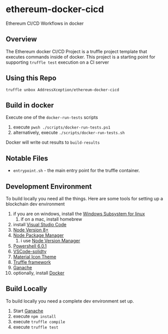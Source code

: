 # ethereum-docker-cicd

Ethereum CI/CD Workflows in docker

## Overview

The Ethereum docker CI/CD Project is a truffle project template that executes commands inside of docker.  This project is a starting point for supporting `truffle test` execution on a CI server

## Using this Repo

`truffle unbox AddressXception/ethereum-docker-cicd`

## Build in docker

Execute one of the `docker-run-tests` scripts

1. execute `pwsh ./scripts/docker-run-tests.ps1`
2. alternatively, execute `./scripts/docker-run-tests.sh`

Docker will write out results to `build-results`

## Notable Files

* `entrypoint.sh` - the main entry point for the truffle container.

## Development Environment

To build locally you need all the things.  Here are some tools for setting up a blockchain dev environment

1. if you are on windows, install the [Windows Subsystem for linux](https://docs.microsoft.com/en-us/windows/wsl/install-win10)
	1. if on a mac, install homebrew
2. install [Visual Studio Code](https://code.visualstudio.com/)
3. [Node Version 8+](https://nodejs.org/en/)
4. [Node Package Manager](https://www.npmjs.com/get-npm)
    1. i use [Node Version Manager](https://github.com/creationix/nvm)
5. [Powershell 6.0.1](https://github.com/powershell/powershell#get-powershell)
6. [VSCode-solidty](https://github.com/juanfranblanco/vscode-solidity)
7. [Material Icon Theme](https://davidburela.wordpress.com/2016/11/18/configuring-visual-studio-code-for-ethereum-blockchain-development/)
8. [Truffle framework](https://truffleframework.com/truffle)
9. [Ganache](https://truffleframework.com/ganache)
10. optionally, install [Docker](https://docs.docker.com/install/)

## Build Locally

To build locally you need a complete dev environment set up.

1. Start [Ganache](https://truffleframework.com/ganache)
2. execute `npm install`
3. execute `truffle compile`
4. execute `truffle test`